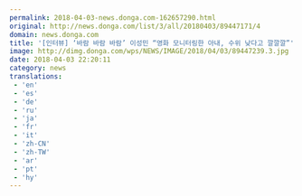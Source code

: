 ```yaml
---
permalink: 2018-04-03-news.donga.com-162657290.html
original: http://news.donga.com/list/3/all/20180403/89447171/4
domain: news.donga.com
title: '[인터뷰] ‘바람 바람 바람’ 이성민 “영화 모니터링한 아내, 수위 낮다고 깔깔깔”'
image: http://dimg.donga.com/wps/NEWS/IMAGE/2018/04/03/89447239.3.jpg
date: 2018-04-03 22:20:11
category: news
translations: 
 - 'en'
 - 'es'
 - 'de'
 - 'ru'
 - 'ja'
 - 'fr'
 - 'it'
 - 'zh-CN'
 - 'zh-TW'
 - 'ar'
 - 'pt'
 - 'hy'
---
```


